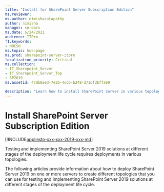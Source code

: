 ```yaml
---
title: "Install for SharePoint Server Subscription Edition"
ms.reviewer: 
ms.author: nimishasatapathy
author: nimisha
manager: serdars
ms.date: 6/24/2021
audience: ITPro
f1.keywords:
- NOCSH
ms.topic: hub-page
ms.prod: sharepoint-server-itpro
localization_priority: Critical
ms.collection:
- IT_Sharepoint_Server
- IT_Sharepoint_Server_Top
- SP2019
ms.assetid: 47db8aed-7e2b-4ccb-b248-d71df3bffa99

description: "Learn how to install SharePoint Server in various topologies."
---
```


# Install SharePoint Server Subscription Edition

[!INCLUDE[appliesto-xxx-xxx-2019-xxx-md](../includes/appliesto-xxx-xxx-2019-xxx-md.md)]
  
Testing and implementing SharePoint Server 2019 solutions at different stages of the deployment life cycle requires deployments in various topologies.
  
The following articles provide information about how to deploy SharePoint Server 2019 on one or more servers to create different topologies that you can use for testing and implementing SharePoint Server 2019 solutions at different stages of the deployment life cycle.
  